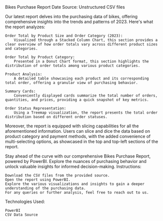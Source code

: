 Bikes Purchase Report
Date Source: Unstructured CSV files

Our latest report delves into the purchasing data of bikes, offering comprehensive insights into the trends and patterns of 2023. Here's what the report analyzes:

    Order Total by Product Size and Order Category (2023):
        Visualized through a Stacked Column Chart, this section provides a clear overview of how order totals vary across different product sizes and categories.

    Order Total by Product Category:
        Presented in a Donut Chart format, this section highlights the distribution of order totals among various product categories.

    Product Analysis:
        A detailed table showcasing each product and its corresponding total order, offering a granular view of purchasing behavior.

    Summary Cards:
        Conveniently displayed cards summarize the total number of orders, quantities, and prices, providing a quick snapshot of key metrics.

    Order Status Representation:
        Using a Treemap visualization, the report presents the total order distribution based on different order statuses.

Moreover, the report is equipped with slicing capabilities for all the aforementioned information. Users can slice and dice the data based on product category and payment methods, with the added convenience of multi-selecting options, as showcased in the top and top-left sections of the report.

Stay ahead of the curve with our comprehensive Bikes Purchase Report, powered by PowerBI. Explore the nuances of purchasing behavior and unlock valuable insights for informed decision-making.
Instructions:

    Download the CSV files from the provided source.
    Open the report using PowerBI.
    Explore the various visualizations and insights to gain a deeper understanding of the purchasing data.
    For any queries or further analysis, feel free to reach out to us.

Technologies Used:

    PowerBI
    CSV Data Source
